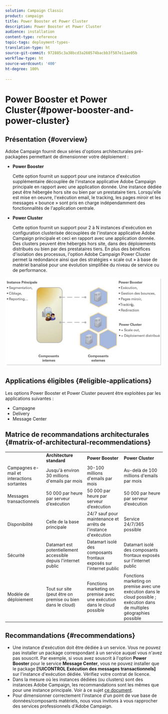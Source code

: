 ```yaml
---
solution: Campaign Classic
product: campaign
title: Power Booster et Power Cluster
description: Power Booster et Power Cluster
audience: installation
content-type: reference
topic-tags: deployment-types-
translation-type: ht
source-git-commit: 972885c3a38bcd3a260574bacbb3f507e11ae05b
workflow-type: ht
source-wordcount: '400'
ht-degree: 100%

---
```



# Power Booster et Power Cluster{#power-booster-and-power-cluster}

## Présentation {#overview}

Adobe Campaign fournit deux séries d&#39;options architecturales pré-packagées permettant de dimensionner votre déploiement :

* **Power Booster**

   Cette option fournit un support pour une instance d&#39;exécution supplémentaire découplée de l&#39;instance applicative Adobe Campaign principale en rapport avec une application donnée. Une instance dédiée peut être hébergée hors site ou bien par un prestataire tiers. Lorsqu&#39;elle est mise en oeuvre, l&#39;exécution email, le tracking, les pages miroir et les messages « bounce » sont pris en charge indépendamment des fonctionnalités de l&#39;application centrale.

* **Power Cluster**

   Cette option fournit un support pour 2 à N instances d&#39;exécution en configuration clusterisée découplées de l&#39;instance applicative Adobe Campaign principale et ceci en rapport avec une application donnée. Des clusters peuvent être hébergés hors site, dans des déploiements distribués ou bien par des prestataires tiers. En plus des bénéfices d&#39;isolation des processus, l&#39;option Adobe Campaign Power Cluster permet la redondance ainsi que des stratégies « scale out » à base de matériel banalisé pour une évolution simplifiée du niveau de service ou de performance.

![](assets/architectural_options_diagram.png)

## Applications éligibles {#eligible-applications}

Les options Power Booster et Power Cluster peuvent être exploitées par les applications suivantes :

* Campagne
* Delivery
* Message Center

## Matrice de recommandations architecturales {#matrix-of-architectural-recommendations}

<table> 
 <tbody> 
  <tr> 
   <td> </td> 
   <td> <strong>Architecture standard</strong><br /> </td> 
   <td> <strong>Power Booster</strong><br /> </td> 
   <td> <strong>Power Cluster</strong><br /> </td> 
  </tr> 
  <tr> 
   <td> Campagnes e-mail et interactions sortantes<br /> </td> 
   <td> Jusqu'à environ 30 millions d'emails par mois<br /> </td> 
   <td> 30-100 millions d'emails par mois<br /> </td> 
   <td> Au-delà de 100 millions d'emails par mois<br /> </td> 
  </tr> 
  <tr> 
   <td> Messages transactionnels<br /> </td> 
   <td> 50 000 par heure par serveur d’exécution<br /> </td> 
   <td> 50 000 par heure par serveur d’exécution<br /> </td> 
   <td> 50 000 par heure par serveur d’exécution<br /> </td> 
  </tr> 
  <tr> 
   <td> Disponibilité<br /> </td> 
   <td> Celle de la base principale<br /> </td> 
   <td> 24/7 sauf pour maintenance et
arrêts de l'instance d'exécution<br /> </td> 
   <td> Service 24/7/365 possible<br /> </td> 
  </tr> 
  <tr> 
   <td> Sécurité<br /> </td> 
   <td> Datamart est potentiellement accessible depuis l'internet public<br /> </td> 
   <td> Datamart isolé des composants frontaux
exposés sur l'internet public<br /> </td> 
   <td> Datamart isolé des composants frontaux
exposés sur l'internet public<br /> </td> 
  </tr> 
  <tr> 
   <td> Modèle de déploiement<br /> </td> 
   <td> Tout sur site (peut être on premise ou bien dans le cloud)<br /> </td> 
   <td> Fonctions marketing on premise avec une exécution dans le cloud possible<br /> </td> 
   <td> Fonctions marketing on premise avec une exécution dans le cloud possible ; exécution dans de multiples géographies possible<br /> </td> 
  </tr> 
 </tbody> 
</table>

## Recommandations      {#recommendations}

* Une instance d&#39;exécution doit être dédiée à un service. Vous ne pouvez pas installer un package correspondant à un service auquel vous n&#39;avez pas souscrit. Par exemple, si vous avez souscrit à l&#39;option **Power Booster** pour le service **Message Center**, vous ne pouvez installer que le package **[!UICONTROL Exécution des messages transactionnels]** sur l&#39;instance d&#39;exécution dédiée. Vérifiez votre contrat de licence.
* Dans la mesure où les instances dédiées (ou clusters) sont des instances Adobe Campaign, les recommandations sont les mêmes que pour une instance principale. Voir à ce sujet [ce document](../../production/using/foreword.md).
* Pour dimensionner correctement l&#39;instance d&#39;un point de vue base de données/composants matériels, nous vous invitons à vous rapprocher des services professionnels d&#39;Adobe Campaign.


